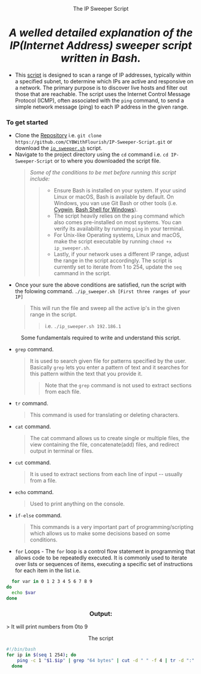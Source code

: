 <p align="center">The IP Sweeper Script</p>
<h1 align="center"><i>A welled detailed explanation of the IP(Internet Address) sweeper script written in Bash.</i></h1>

- This [script](/ip_sweeper.sh 'ip_sweeper.sh file') is designed to scan a range of IP addresses, typically within a specified subnet, to determine which IPs are active and responsive on a network. The primary purpose is to discover live hosts and filter out those that are reachable. The script uses the Internet Control Message Protocol (ICMP), often associated with the `ping` command, to send a simple network message (ping) to each IP address in the given range.

### To get started
- Clone the [Repository](https://github.com/CYBWithFlourish/IP-Sweeper-Script.git  'Projects Repo') i.e. `git clone https://github.com/CYBWithFlourish/IP-Sweeper-Script.git` or download the [`ip_sweeper.sh`](/ip_sweeper.sh 'ip_sweeper.sh file') script.
- Navigate to the project directory using the `cd` command i.e. `cd IP-Sweeper-Script` or to where you downloaded the script file.
  ><i>Some of the conditions to be met before running this script include:</i>
  >>- Ensure Bash is installed on your system. If your usind Linux or macOS, Bash is available by default. On Windows, you van use Git Bash or other tools (i.e. [Cygwin](), [Bash Shell for Windows]()).
  >>- The script heavily relies on the `ping` command which also comes pre-installed on most systems. You can verify its availability by running `ping` in your terminal.
  >>- For Unix-like Operating systems, Linux and macOS, make the script executable by running `chmod +x ip_sweeper.sh`.
  >>- Lastly, if your network uses a different IP range, adjust the range in the script accordingly. The script is currently set to iterate from 1 to 254, update the `seq` cammand in the script.
- Once your sure the above conditions are satisfied,  run the script with the folowing command.
   `./ip_sweeper.sh [First three ranges of your IP]`
   >This will run the file and sweep all the active ip's in the given range in the script.
   >>i.e. `./ip_sweeper.sh 192.186.1`

<p align='center'>Some fundamentals required to write and understand this script.</p>
 
- `grep` command.
   >It is used to search given file for patterns specified by the user. Basically `grep` lets you enter a pattern of text and it searches for this pattern within the text that you provide it.
   >>Note that the `grep` command is not used to extract sections from each file.
- `tr` command.
  >This command is used for translating or deleting characters.
- `cat` command.
  >The cat command allows us to create single or multiple files, the view containing the file, concatenate(add) files, and redirect output in terminal or files.
- `cut` command.
  >It is used to extract sections from each line of input -- usually from a file.
- `echo` command.
  >Used to print anything on the console.
- `if-else` command.
  >This commands is a very important part of programming/scripting which allows us to make some decisions based on some conditions.
- `for` Loops  - The `for` loop is a control flow statement in programming that allows code to be repeatedly executed. It is commonly used to iterate over lists or sequences of items, executing a specific set of instructions for each item in the list i.e. 
```sh
  for var in 0 1 2 3 4 5 6 7 8 9
do
  echo $var
done
```
<h3 align='center'>Output:</h3>
> It will print numbers from 0to 9



<p align='center'>The script</p>

```sh
#!/bin/bash
for ip in $(seq 1 254); do
    ping -c 1 "$1.$ip" | grep "64 bytes" | cut -d " " -f 4 | tr -d ":" &
  done
```
